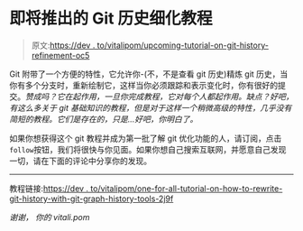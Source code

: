 # 即将推出的 Git 历史细化教程

> 原文:[https://dev . to/vitalipom/upcoming-tutorial-on-git-history-refinement-oc5](https://dev.to/vitalipom/upcoming-tutorial-on-git-history-refinement-oc5)

Git 附带了一个方便的特性，它允许你-(不，不是查看 git 历史)精炼 git 历史，当你有多个分支时，重新绘制它，这样当你必须跟踪和表示变化时，你有很好的提交。*赞成吗？它在起作用，一旦你完成教程，它对每个人都起作用。缺点？好吧，有这么多关于 git 基础知识的教程，但是对于这样一个稍微高级的特性，几乎没有简短的教程。它们是存在的，只是...好吧，你明白了。*

如果你想获得这个 git 教程并成为第一批了解 git 优化功能的人，请订阅，点击`follow`按钮，我们将很快与你见面。如果你想自己搜索互联网，并愿意自己发现一切，请在下面的评论中分享你的发现。

* * *

教程链接:[https://dev . to/vitalipom/one-for-all-tutorial-on-how-to-rewrite-git-history-with-git-graph-history-tools-2j9f](https://dev.to/vitalipom/one-for-all-tutorial-on-how-to-rewrite-git-history-with-git-graph-history-tools-2j9f)

*谢谢，
你的
vitali.pom*